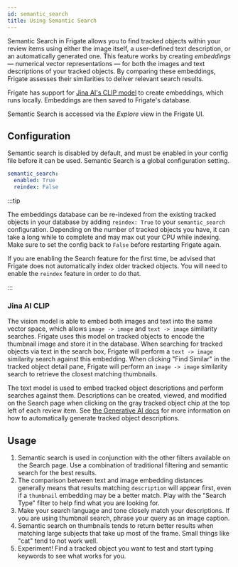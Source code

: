```yaml
---
id: semantic_search
title: Using Semantic Search
---
```


Semantic Search in Frigate allows you to find tracked objects within your review items using either the image itself, a user-defined text description, or an automatically generated one. This feature works by creating _embeddings_ — numerical vector representations — for both the images and text descriptions of your tracked objects. By comparing these embeddings, Frigate assesses their similarities to deliver relevant search results.

Frigate has support for [Jina AI's CLIP model](https://huggingface.co/jinaai/jina-clip-v1) to create embeddings, which runs locally. Embeddings are then saved to Frigate's database.

Semantic Search is accessed via the _Explore_ view in the Frigate UI.

## Configuration

Semantic search is disabled by default, and must be enabled in your config file before it can be used. Semantic Search is a global configuration setting.

```yaml
semantic_search:
  enabled: True
  reindex: False
```

:::tip

The embeddings database can be re-indexed from the existing tracked objects in your database by adding `reindex: True` to your `semantic_search` configuration. Depending on the number of tracked objects you have, it can take a long while to complete and may max out your CPU while indexing. Make sure to set the config back to `False` before restarting Frigate again.

If you are enabling the Search feature for the first time, be advised that Frigate does not automatically index older tracked objects. You will need to enable the `reindex` feature in order to do that.

:::

### Jina AI CLIP

The vision model is able to embed both images and text into the same vector space, which allows `image -> image` and `text -> image` similarity searches. Frigate uses this model on tracked objects to encode the thumbnail image and store it in the database. When searching for tracked objects via text in the search box, Frigate will perform a `text -> image` similarity search against this embedding. When clicking "Find Similar" in the tracked object detail pane, Frigate will perform an `image -> image` similarity search to retrieve the closest matching thumbnails.

The text model is used to embed tracked object descriptions and perform searches against them. Descriptions can be created, viewed, and modified on the Search page when clicking on the gray tracked object chip at the top left of each review item. See [the Generative AI docs](/configuration/genai.md) for more information on how to automatically generate tracked object descriptions.

## Usage

1. Semantic search is used in conjunction with the other filters available on the Search page. Use a combination of traditional filtering and semantic search for the best results.
2. The comparison between text and image embedding distances generally means that results matching `description` will appear first, even if a `thumbnail` embedding may be a better match. Play with the "Search Type" filter to help find what you are looking for.
3. Make your search language and tone closely match your descriptions. If you are using thumbnail search, phrase your query as an image caption.
4. Semantic search on thumbnails tends to return better results when matching large subjects that take up most of the frame. Small things like "cat" tend to not work well.
5. Experiment! Find a tracked object you want to test and start typing keywords to see what works for you.
